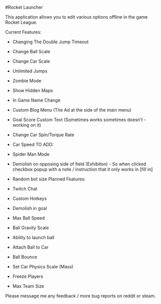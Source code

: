 #Rocket Launcher

This application allows you to edit various options offline in the game Rocket League.

Current Features:

- Changing The Double Jump Timeout
- Change Ball Scale
- Change Car Scale
- Unlimited Jumps
- Zombie Mode
- Show Hidden Maps
- In Game Name Change
- Custom Blog Menu (The Ad at the side of the main menu)
- Goal Score Custom Text (Sometimes works sometimes doesn't - working on it)
- Change Car Spin/Torque Rate
- Car Speed
TO ADD:
- Spider Man Mode
- Demolish on opposing side of field (Exhibiton) - So when clicked checkbox popup with a note / instruction that it only works in [fill in]
- Random bot size 
Planned Features:

- Twitch Chat
- Custom Hotkeys

- Demolish in goal
- Max Ball Speed
- Ball Gravity Scale
- Ability to launch ball
- Attach Ball to Car
- Ball Bounce
- Set Car Physics Scale (Mass)

- Freeze Players
- Max Team Size

Please message me any feedback / more bug reports on reddit or steam.